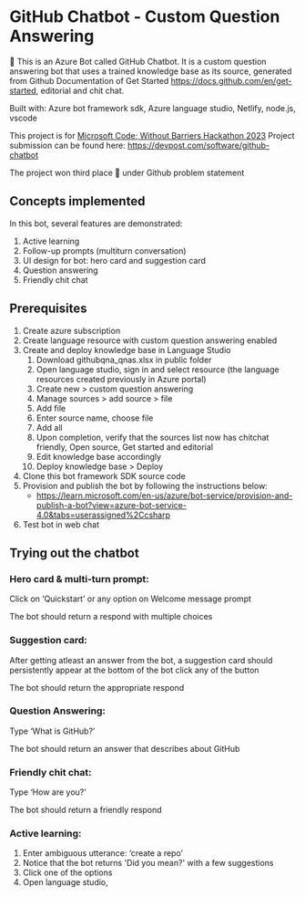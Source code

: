 # GitHub Chatbot - Custom Question Answering

🤖 This is an Azure Bot called GitHub Chatbot. It is a custom question answering bot that uses a trained knowledge base as its source, generated from Github Documentation of Get Started https://docs.github.com/en/get-started, editorial and chit chat. 

Built with: Azure bot framework sdk, Azure language studio, Netlify, node.js, vscode

This project is for [Microsoft Code; Without Barriers Hackathon 2023](https://cwb2023.devpost.com/)
Project submission can be found here: https://devpost.com/software/github-chatbot

The project won third place 🎉 under Github problem statement 

## Concepts implemented

In this bot, several features are demonstrated:
1. Active learning
2. Follow-up prompts (multiturn conversation)
3. UI design for bot: hero card and suggestion card
4. Question answering 
5. Friendly chit chat

## Prerequisites

1. Create azure subscription 
2. Create language resource with custom question answering enabled
3. Create and deploy knowledge base in Language Studio
    1. Download githubqna_qnas.xlsx in public folder
    2. Open language studio, sign in and select resource (the language resources created previously in Azure portal)
    3. Create new > custom question answering
    4. Manage sources > add source > file
    5. Add file
    6. Enter source name, choose file
    7. Add all
    8. Upon completion, verify that the sources list now has chitchat friendly, Open source, Get started and editorial
    9. Edit knowledge base accordingly
    10. Deploy knowledge base > Deploy
4. Clone this bot framework SDK source code
5. Provision and publish the bot by following the instructions below:
    * https://learn.microsoft.com/en-us/azure/bot-service/provision-and-publish-a-bot?view=azure-bot-service-4.0&tabs=userassigned%2Ccsharp
6. Test bot in web chat

## Trying out the chatbot

### Hero card & multi-turn prompt:

Click on ‘Quickstart’ or any option on Welcome message prompt

The bot should return a respond with multiple choices

### Suggestion card:

After getting atleast an answer from the bot, a suggestion card should persistently appear at the bottom of the bot
click any of the button 

The bot should return the appropriate respond

### Question Answering:

Type ‘What is GitHub?’

The bot should return an answer that describes about GitHub

### Friendly chit chat:

Type ‘How are you?’

The bot should return a friendly respond

### Active learning:

1. Enter ambiguous utterance: ‘create a repo’
2. Notice that the bot returns 'Did you mean?' with a few suggestions
3. Click one of the options
4. Open language studio, 

